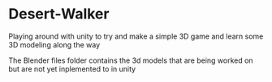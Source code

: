 # Desert-Walker
Playing around with unity to try and make a simple 3D game and learn some 3D modeling along the way

The Blender files folder contains the 3d models that are being worked on but are not yet inplemented to in unity

